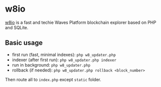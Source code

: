 # w8io

[w8io](https://github.com/deemru/w8io) is a fast and techie Waves Platform blockchain explorer based on PHP and SQLite.

## Basic usage
- first run (fast, minimal indexes): `php w8_updater.php`
- indexer (after first run): `php w8_updater.php indexer`
- run in background: `php w8_updater.php`
- rollback (if needed): `php w8_updater.php rollback <block_number>`

Then route all to `index.php` except `static` folder.
